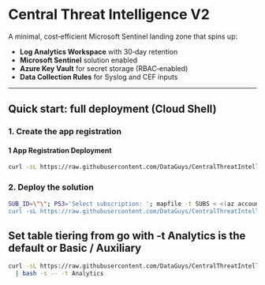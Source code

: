 # Central Threat Intelligence V2

A minimal, cost‑efficient Microsoft Sentinel landing zone that spins up:

* **Log Analytics Workspace** with 30‑day retention
* **Microsoft Sentinel** solution enabled
* **Azure Key Vault** for secret storage (RBAC‑enabled)
* **Data Collection Rules** for Syslog and CEF inputs

---

## Quick start: full deployment (Cloud Shell)

### 1. Create the app registration

#### 1 App Registration Deployment

```bash
curl -sL https://raw.githubusercontent.com/DataGuys/CentralThreatIntelligenceV2/refs/heads/main/scripts/create-cti-app-registration.sh | tr -d '\r' | bash -s
```

### 2. Deploy the solution

```bash
SUB_ID=\"\"; PS3='Select subscription: '; mapfile -t SUBS < <(az account list --query \"[].{name:name,id:id}\" -o tsv); select SUB in \"\${SUBS[@]}\"; do [[ -n \$SUB ]] && az account set --subscription \"\${SUB##*$'\t'}\" && echo \"Switched to subscription: \${SUB%%$'\t'*}\" && CHOSEN_SUB_ID=\"\${SUB##*$'\t'}\" && break; done"
curl -sL https://raw.githubusercontent.com/DataGuys/CentralThreatIntelligenceV2/main/scripts/deploy-cti.sh | bash
```

## Set table tiering from go with -t Analytics is the default or Basic / Auxiliary
```bash
curl -sL https://raw.githubusercontent.com/DataGuys/CentralThreatIntelligenceV2/main/scripts/deploy-cti.sh \
  | bash -s -- -t Analytics
```

